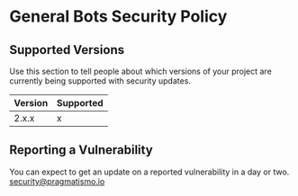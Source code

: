 # General Bots Security Policy

## Supported Versions

Use this section to tell people about which versions of your project are
currently being supported with security updates.

| Version | Supported          |
| ------- | ------------------ |
| 2.x.x   | x                  |

## Reporting a Vulnerability

You can expect to get an update on a reported vulnerability in a day or two.
security@pragmatismo.io
